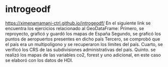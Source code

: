 # introgeodf
https://ximenamamani-ctrl.github.io/introgeodf/
En el siguiente link se encuentra los ejercicios relacionado al GeoDataFrame:
Primero, se reproyecto, graficó y guardó los mapas de España
Segundo, se graficó los puntos de aeropuertos presentes en dicho país
Tercero, se comprobó que el país era un multipolígono y se recuperaron los límites del país.
Cuarto, se verificó los CRS de las subdivisiones administrativas del país.
Quinto. se realizó los mapas de las variables co2, forest y uno adicional, en este caso se elaboró con los datos de HDI.
